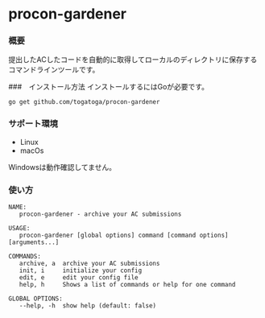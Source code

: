 # procon-gardener

### 概要
提出したACしたコードを自動的に取得してローカルのディレクトリに保存するコマンドラインツールです。

###　インストール方法
インストールするにはGoが必要です。
```
go get github.com/togatoga/procon-gardener
```

### サポート環境
- Linux
- macOs

Windowsは動作確認してません。

### 使い方
```
NAME:
   procon-gardener - archive your AC submissions

USAGE:
   procon-gardener [global options] command [command options] [arguments...]

COMMANDS:
   archive, a  archive your AC submissions
   init, i     initialize your config
   edit, e     edit your config file
   help, h     Shows a list of commands or help for one command

GLOBAL OPTIONS:
   --help, -h  show help (default: false)

```
